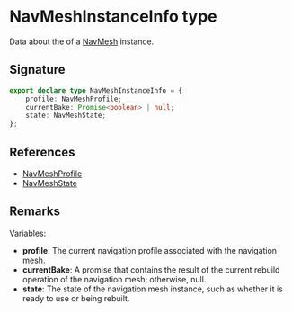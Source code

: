 # NavMeshInstanceInfo type

Data about the of a [NavMesh](https://developers.meta.com/horizon-worlds/reference/2.0.0/navmesh_navmesh) instance.

## Signature

```typescript
export declare type NavMeshInstanceInfo = {
    profile: NavMeshProfile;
    currentBake: Promise<boolean> | null;
    state: NavMeshState;
};
```

## References

- [NavMeshProfile](https://developers.meta.com/horizon-worlds/reference/2.0.0/navmesh_navmeshprofile)
- [NavMeshState](https://developers.meta.com/horizon-worlds/reference/2.0.0/navmesh_navmeshstate)

## Remarks

Variables:
- **profile**: The current navigation profile associated with the navigation mesh.
- **currentBake**: A promise that contains the result of the current rebuild operation of the navigation mesh; otherwise, null.
- **state**: The state of the navigation mesh instance, such as whether it is ready to use or being rebuilt.